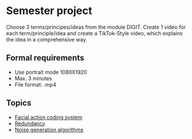 # Semester project

Choose 3 terms/principes/ideas from the module DIGIT.
Create 1 video for each term/principle/idea and create a TikTok-Style video, which explains the idea in a comprehensive way.

## Formal requirements

- Use portrait mode 1080X1920
- Max. 3 minutes
- File format: .mp4

## Topics

- [Facial action coding system](facs)
- [Redundancy](redundancy)
- [Noise generation algorithms](noisegenerationalgorithms)




